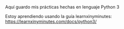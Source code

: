 Aquí guardo mis prácticas hechas en lenguaje Python 3

Estoy aprendiendo usando la guía learnxinyminutes:
https://learnxinyminutes.com/docs/python3/